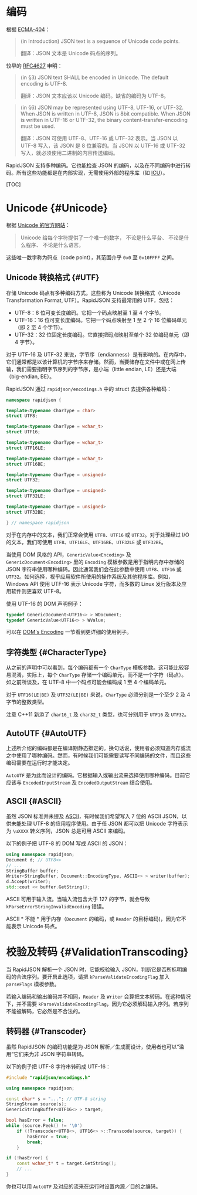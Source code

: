 # 编码

根据 [ECMA-404](http://www.ecma-international.org/publications/files/ECMA-ST/ECMA-404.pdf)：

> (in Introduction) JSON text is a sequence of Unicode code points.
> 
> 翻译：JSON 文本是 Unicode 码点的序列。

较早的 [RFC4627](http://www.ietf.org/rfc/rfc4627.txt) 申明：

> (in §3) JSON text SHALL be encoded in Unicode.  The default encoding is UTF-8.
> 
> 翻译：JSON 文本应该以 Unicode 编码。缺省的编码为 UTF-8。

> (in §6) JSON may be represented using UTF-8, UTF-16, or UTF-32. When JSON is written in UTF-8, JSON is 8bit compatible.  When JSON is written in UTF-16 or UTF-32, the binary content-transfer-encoding must be used.
> 
> 翻译：JSON 可使用 UTF-8、UTF-16 或 UTF-32 表示。当 JSON 以 UTF-8 写入，该 JSON 是 8 位兼容的。当 JSON 以 UTF-16 或 UTF-32 写入，就必须使用二进制的内容传送编码。

RapidJSON 支持多种编码。它也能检查 JSON 的编码，以及在不同编码中进行转码。所有这些功能都是在内部实现，无需使用外部的程序库（如 [ICU](http://site.icu-project.org/)）。

[TOC]

# Unicode {#Unicode}
根据 [Unicode 的官方网站](http://www.unicode.org/standard/translations/t-chinese.html)：
>Unicode 给每个字符提供了一个唯一的数字，
不论是什么平台、
不论是什么程序、
不论是什么语言。

这些唯一数字称为码点（code point），其范围介乎 `0x0` 至 `0x10FFFF` 之间。

## Unicode 转换格式 {#UTF}

存储 Unicode 码点有多种编码方式。这些称为 Unicode 转换格式（Unicode Transformation Format, UTF）。RapidJSON 支持最常用的 UTF，包括：

* UTF-8：8 位可变长度编码。它把一个码点映射至 1 至 4 个字节。
* UTF-16：16 位可变长度编码。它把一个码点映射至 1 至 2 个 16 位编码单元（即 2 至 4 个字节）。
* UTF-32：32 位固定长度编码。它直接把码点映射至单个 32 位编码单元（即 4 字节）。

对于 UTF-16 及 UTF-32 来说，字节序（endianness）是有影响的。在内存中，它们通常都是以该计算机的字节序来存储。然而，当要储存在文件中或在网上传输，我们需要指明字节序列的字节序，是小端（little endian, LE）还是大端（big-endian, BE）。 

RapidJSON 通过 `rapidjson/encodings.h` 中的 struct 去提供各种编码：

~~~~~~~~~~cpp
namespace rapidjson {

template<typename CharType = char>
struct UTF8;

template<typename CharType = wchar_t>
struct UTF16;

template<typename CharType = wchar_t>
struct UTF16LE;

template<typename CharType = wchar_t>
struct UTF16BE;

template<typename CharType = unsigned>
struct UTF32;

template<typename CharType = unsigned>
struct UTF32LE;

template<typename CharType = unsigned>
struct UTF32BE;

} // namespace rapidjson
~~~~~~~~~~

对于在内存中的文本，我们正常会使用 `UTF8`、`UTF16` 或 `UTF32`。对于处理经过 I/O 的文本，我们可使用 `UTF8`、`UTF16LE`、`UTF16BE`、`UTF32LE` 或 `UTF32BE`。

当使用 DOM 风格的 API，`GenericValue<Encoding>` 及 `GenericDocument<Encoding>` 里的 `Encoding` 模板参数是用于指明内存中存储的 JSON 字符串使用哪种编码。因此通常我们会在此参数中使用 `UTF8`、`UTF16` 或 `UTF32`。如何选择，视乎应用软件所使用的操作系统及其他程序库。例如，Windows API 使用 UTF-16 表示 Unicode 字符，而多数的 Linux 发行版本及应用软件则更喜欢 UTF-8。

使用 UTF-16 的 DOM 声明例子：

~~~~~~~~~~cpp
typedef GenericDocument<UTF16<> > WDocument;
typedef GenericValue<UTF16<> > WValue;
~~~~~~~~~~

可以在 [DOM's Encoding](doc/stream.zh-cn.md) 一节看到更详细的使用例子。

## 字符类型 {#CharacterType}

从之前的声明中可以看到，每个编码都有一个 `CharType` 模板参数。这可能比较容易混淆，实际上，每个 `CharType` 存储一个编码单元，而不是一个字符（码点）。如之前所谈及，在 UTF-8 中一个码点可能会编码成 1 至 4 个编码单元。

对于 `UTF16(LE|BE)` 及 `UTF32(LE|BE)` 来说，`CharType` 必须分别是一个至少 2 及 4 字节的整数类型。

注意 C++11 新添了 `char16_t` 及 `char32_t` 类型，也可分别用于 `UTF16` 及 `UTF32`。

## AutoUTF {#AutoUTF}

上述所介绍的编码都是在编译期静态挷定的。换句话说，使用者必须知道内存或流之中使用了哪种编码。然而，有时候我们可能需要读写不同编码的文件，而且这些编码需要在运行时才能决定。

`AutoUTF` 是为此而设计的编码。它根据输入或输出流来选择使用哪种编码。目前它应该与 `EncodedInputStream` 及 `EncodedOutputStream` 结合使用。

## ASCII {#ASCII}

虽然 JSON 标准并未提及 [ASCII](http://en.wikipedia.org/wiki/ASCII)，有时候我们希望写入 7 位的 ASCII JSON，以供未能处理 UTF-8 的应用程序使用。由于任 JSON 都可以把 Unicode 字符表示为 `\uXXXX` 转义序列，JSON 总是可用 ASCII 来编码。

以下的例子把 UTF-8 的 DOM 写成 ASCII 的 JSON：

~~~~~~~~~~cpp
using namespace rapidjson;
Document d; // UTF8<>
// ...
StringBuffer buffer;
Writer<StringBuffer, Document::EncodingType, ASCII<> > writer(buffer);
d.Accept(writer);
std::cout << buffer.GetString();
~~~~~~~~~~

ASCII 可用于输入流。当输入流包含大于 127 的字节，就会导致 `kParseErrorStringInvalidEncoding` 错误。

ASCII * 不能 * 用于内存（`Document` 的编码，或 `Reader` 的目标编码)，因为它不能表示 Unicode 码点。

# 校验及转码 {#ValidationTranscoding}

当 RapidJSON 解析一个 JSON 时，它能校验输入 JSON，判断它是否所标明编码的合法序列。要开启此选项，请把 `kParseValidateEncodingFlag` 加入 `parseFlags` 模板参数。

若输入编码和输出编码并不相同，`Reader` 及 `Writer` 会算把文本转码。在这种情况下，并不需要 `kParseValidateEncodingFlag`，因为它必须解码输入序列。若序列不能被解码，它必然是不合法的。

## 转码器 {#Transcoder}

虽然 RapidJSON 的编码功能是为 JSON 解析／生成而设计，使用者也可以“滥用”它们来为非 JSON 字符串转码。

以下的例子把 UTF-8 字符串转码成 UTF-16：

~~~~~~~~~~cpp
#include "rapidjson/encodings.h"

using namespace rapidjson;

const char* s = "..."; // UTF-8 string
StringStream source(s);
GenericStringBuffer<UTF16<> > target;

bool hasError = false;
while (source.Peek() != '\0')
    if (!Transcoder<UTF8<>, UTF16<> >::Transcode(source, target)) {
        hasError = true;
        break;
    }

if (!hasError) {
    const wchar_t* t = target.GetString();
    // ...
}
~~~~~~~~~~

你也可以用 `AutoUTF` 及对应的流来在运行时设置内源／目的之编码。
